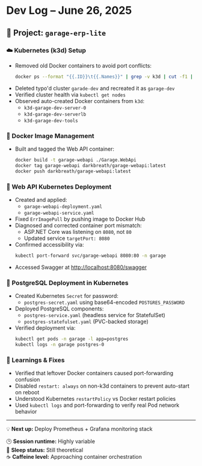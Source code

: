 # Dev Log – June 26, 2025

## 🚀 Project: `garage-erp-lite`

### ☁️ Kubernetes (k3d) Setup
- Removed old Docker containers to avoid port conflicts:
  ```bash
  docker ps --format "{{.ID}}\t{{.Names}}" | grep -v k3d | cut -f1 | xargs -r docker stop
  ```
- Deleted typo'd cluster `garade-dev` and recreated it as `garage-dev`
- Verified cluster health via `kubectl get nodes`
- Observed auto-created Docker containers from `k3d`:
  - `k3d-garage-dev-server-0`
  - `k3d-garage-dev-serverlb`
  - `k3d-garage-dev-tools`

### 🐳 Docker Image Management
- Built and tagged the Web API container:
  ```bash
  docker build -t garage-webapi ./Garage.WebApi
  docker tag garage-webapi darkbreath/garage-webapi:latest
  docker push darkbreath/garage-webapi:latest
  ```

### 🔧 Web API Kubernetes Deployment
- Created and applied:
  - `garage-webapi-deployment.yaml`
  - `garage-webapi-service.yaml`
- Fixed `ErrImagePull` by pushing image to Docker Hub
- Diagnosed and corrected container port mismatch:
  - ASP.NET Core was listening on `8080`, not `80`
  - Updated service `targetPort: 8080`
- Confirmed accessibility via:
  ```bash
  kubectl port-forward svc/garage-webapi 8080:80 -n garage
  ```
- Accessed Swagger at [http://localhost:8080/swagger](http://localhost:8080/swagger)

### 🐘 PostgreSQL Deployment in Kubernetes
- Created Kubernetes `Secret` for password:
  - `postgres-secret.yaml` using base64-encoded `POSTGRES_PASSWORD`
- Deployed PostgreSQL components:
  - `postgres-service.yaml` (headless service for StatefulSet)
  - `postgres-statefulset.yaml` (PVC-backed storage)
- Verified deployment via:
  ```bash
  kubectl get pods -n garage -l app=postgres
  kubectl logs -n garage postgres-0
  ```

### 🧠 Learnings & Fixes
- Verified that leftover Docker containers caused port-forwarding confusion
- Disabled `restart: always` on non-k3d containers to prevent auto-start on reboot
- Understood Kubernetes `restartPolicy` vs Docker restart policies
- Used `kubectl logs` and port-forwarding to verify real Pod network behavior

---

💡 **Next up:** Deploy Prometheus + Grafana monitoring stack

🕒 **Session runtime:** Highly variable  
🛌 **Sleep status:** Still theoretical  
☕ **Caffeine level:** Approaching container orchestration

